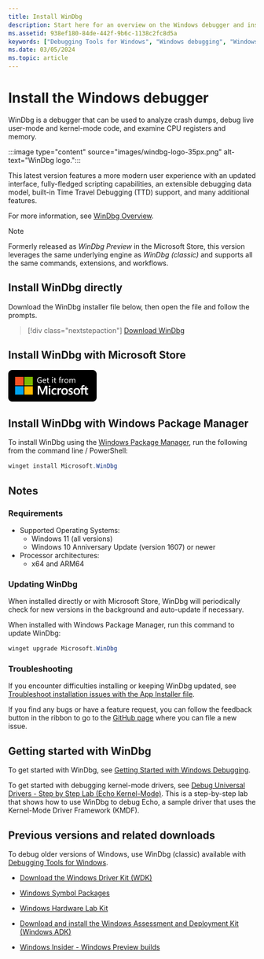 ```yaml
---
title: Install WinDbg
description: Start here for an overview on the Windows debugger and installing WinDbg.
ms.assetid: 938ef180-84de-442f-9b6c-1138c2fc8d5a
keywords: ["Debugging Tools for Windows", "Windows debugging", "Windows Debugger", "Kernel debugging", "Kernel debugger", "WinDbg"]
ms.date: 03/05/2024
ms.topic: article
---
```


# Install the Windows debugger

WinDbg is a debugger that can be used to analyze crash dumps, debug live user-mode and kernel-mode code, and examine CPU registers and memory.

:::image type="content" source="images/windbg-logo-35px.png" alt-text="WinDbg logo.":::

This latest version features a more modern user experience with an updated interface, fully-fledged scripting capabilities, an extensible debugging data model, built-in Time Travel Debugging (TTD) support, and many additional features.

For more information, see [WinDbg Overview](../debuggercmds/windbg-overview.md).

> [!NOTE]
> Formerly released as *WinDbg Preview* in the Microsoft Store, this version leverages the same underlying engine as *WinDbg (classic)* and supports all the same commands, extensions, and workflows.

## Install WinDbg directly

Download the WinDbg installer file below, then open the file and follow the prompts. 

> [!div class="nextstepaction"]
> [Download WinDbg](https://aka.ms/windbg/download)


## Install WinDbg with Microsoft Store

[![Download from Microsoft Store button](images/microsoftstoredownloadbutton.svg)](https://apps.microsoft.com/detail/WinDbg%20Preview/9PGJGD53TN86?launch=true&mode=mini "Download from Microsoft Store")

## Install WinDbg with Windows Package Manager

To install WinDbg using the [Windows Package Manager](/windows/package-manager/winget/), run the following from the command line / PowerShell:

```powershell
winget install Microsoft.WinDbg
```

## Notes

### Requirements

- Supported Operating Systems:
  - Windows 11 (all versions)
  - Windows 10 Anniversary Update (version 1607) or newer
- Processor architectures:
  - x64 and ARM64
 
### Updating WinDbg

When installed directly or with Microsoft Store, WinDbg will periodically check for new versions in the background and auto-update if necessary. 

When installed with Windows Package Manager, run this command to update WinDbg: 

```powershell
winget upgrade Microsoft.WinDbg
```

### Troubleshooting

If you encounter difficulties installing or keeping WinDbg updated, see [Troubleshoot installation issues with the App Installer file](/windows/msix/app-installer/troubleshoot-appinstaller-issues).

If you find any bugs or have a feature request, you can follow the feedback button in the ribbon to go to the [GitHub page](https://aka.ms/windbg/feedback) where you can file a new issue.

## Getting started with WinDbg

To get started with WinDbg, see [Getting Started with Windows Debugging](getting-started-with-windows-debugging.md).

To get started with debugging kernel-mode drivers, see [Debug Universal Drivers - Step by Step Lab (Echo Kernel-Mode)](debug-universal-drivers---step-by-step-lab--echo-kernel-mode-.md). This is a step-by-step lab that shows how to use WinDbg to debug Echo, a sample driver that uses the Kernel-Mode Driver Framework (KMDF).

## Previous versions and related downloads

To debug older versions of Windows, use WinDbg (classic) available with [Debugging Tools for Windows](debugger-download-tools.md).

- [Download the Windows Driver Kit (WDK)](../download-the-wdk.md)

- [Windows Symbol Packages](debugger-download-symbols.md)  

- [Windows Hardware Lab Kit](/windows-hardware/test/hlk/windows-hardware-lab-kit)

- [Download and install the Windows Assessment and Deployment Kit (Windows ADK)](/windows-hardware/get-started/adk-install)

- [Windows Insider - Windows Preview builds](https://insider.windows.com/)
